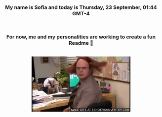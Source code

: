 


<div align="center">
<h3 >My name is Sofia and today is Thursday, 23 September, 01:44 GMT-4</h3><br>
<h3 >For now, me and my personalities are working to create a fun Readme 👋
</h3><br>
<img src='img/dwight.gif' alt='working...'/>
</div>
